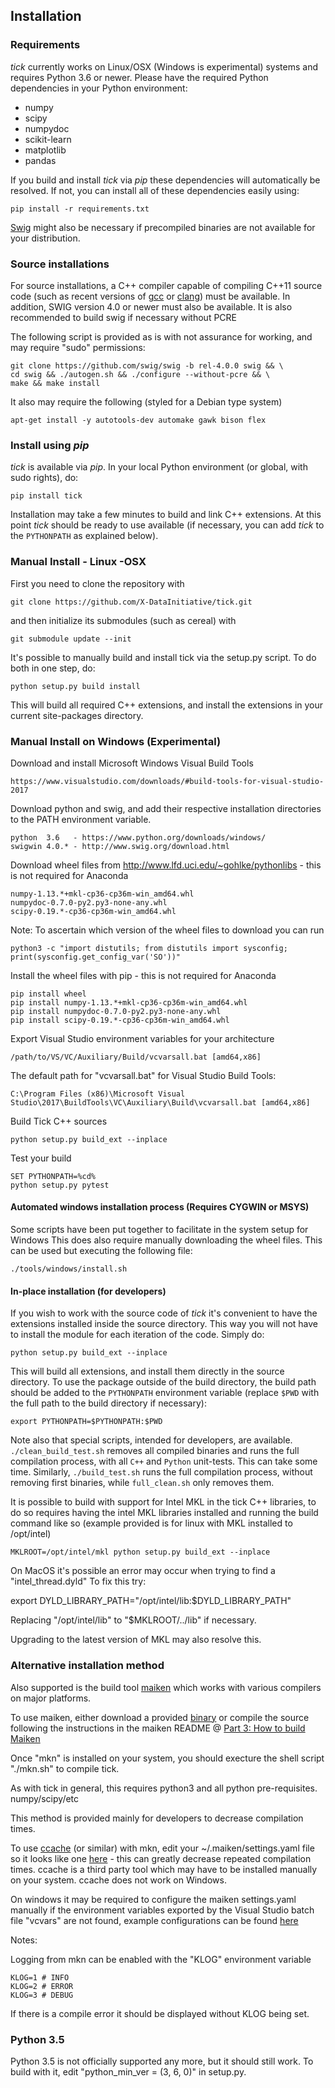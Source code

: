 

## Installation

### Requirements

_tick_ currently works on Linux/OSX (Windows is experimental) systems and requires Python 3.6 or newer. Please have the required Python dependencies in your Python environment:

- numpy
- scipy
- numpydoc
- scikit-learn
- matplotlib
- pandas

If you build and install _tick_ via _pip_ these dependencies will automatically be resolved. If not, you can install all of these dependencies easily using:

    pip install -r requirements.txt

[Swig](http://www.swig.org/Doc4.0/SWIGDocumentation.html) might also be necessary if precompiled binaries are not available for your distribution.

### Source installations

For source installations, a C++ compiler capable of compiling C++11 source code (such as recent versions of [gcc](https://gcc.gnu.org/) or [clang](https://clang.llvm.org/)) must be available. In addition, SWIG version 4.0 or newer must also be available. It is also recommended to build swig if necessary without PCRE

The following script is provided as is with not assurance for working, and may require "sudo" permissions:

    git clone https://github.com/swig/swig -b rel-4.0.0 swig && \
    cd swig && ./autogen.sh && ./configure --without-pcre && \
    make && make install

It also may require the following (styled for a Debian type system)

    apt-get install -y autotools-dev automake gawk bison flex

### Install using _pip_

_tick_ is available via _pip_. In your local Python environment (or global, with sudo rights), do:

    pip install tick

Installation may take a few minutes to build and link C++ extensions. At this point _tick_ should be ready to use available (if necessary, you can add _tick_ to the `PYTHONPATH` as explained below).

### Manual Install - Linux -OSX

First you need to clone the repository with

    git clone https://github.com/X-DataInitiative/tick.git

and then initialize its submodules (such as cereal) with

    git submodule update --init

It's possible to manually build and install tick via the setup.py script. To do both in one step, do:

    python setup.py build install

This will build all required C++ extensions, and install the extensions in your current site-packages directory.

### Manual Install on Windows (Experimental)

  Download and install Microsoft Windows Visual Build Tools

    https://www.visualstudio.com/downloads/#build-tools-for-visual-studio-2017

  Download python and swig, and add their respective installation directories to the PATH environment variable.

    python  3.6   - https://www.python.org/downloads/windows/
    swigwin 4.0.* - http://www.swig.org/download.html

  Download wheel files from http://www.lfd.uci.edu/~gohlke/pythonlibs - this is not required for Anaconda

    numpy-1.13.*+mkl-cp36-cp36m-win_amd64.whl
    numpydoc-0.7.0-py2.py3-none-any.whl
    scipy-0.19.*-cp36-cp36m-win_amd64.whl

  Note: To ascertain which version of the wheel files to download you can run

    python3 -c "import distutils; from distutils import sysconfig; print(sysconfig.get_config_var('SO'))"

  Install the wheel files with pip - this is not required for Anaconda

    pip install wheel
    pip install numpy-1.13.*+mkl-cp36-cp36m-win_amd64.whl
    pip install numpydoc-0.7.0-py2.py3-none-any.whl
    pip install scipy-0.19.*-cp36-cp36m-win_amd64.whl

  Export Visual Studio environment variables for your architecture

    /path/to/VS/VC/Auxiliary/Build/vcvarsall.bat [amd64,x86]

  The default path for "vcvarsall.bat" for Visual Studio Build Tools:

    C:\Program Files (x86)\Microsoft Visual Studio\2017\BuildTools\VC\Auxiliary\Build\vcvarsall.bat [amd64,x86]

  Build Tick C++ sources

    python setup.py build_ext --inplace

  Test your build

    SET PYTHONPATH=%cd%
    python setup.py pytest

####  Automated windows installation process (Requires CYGWIN or MSYS)

  Some scripts have been put together to facilitate in the system setup for Windows
  This does also require manually downloading the wheel files.
  This can be used but executing the following file:

    ./tools/windows/install.sh

#### In-place installation (for developers)

If you wish to work with the source code of _tick_ it's convenient to have the extensions installed inside the source directory. This way you will not have to install the module for each iteration of the code. Simply do:

    python setup.py build_ext --inplace

This will build all extensions, and install them directly in the source directory. To use the package outside of the build directory, the build path should be added to the `PYTHONPATH` environment variable (replace `$PWD` with the full path to the build directory if necessary):

    export PYTHONPATH=$PYTHONPATH:$PWD

Note also that special scripts, intended for developers, are available. `./clean_build_test.sh` removes all compiled binaries and runs the full compilation process, with all `C++` and `Python` unit-tests. This can take some time.
Similarly, `./build_test.sh` runs the full compilation process, without removing first binaries, while `full_clean.sh` only removes them.

It is possible to build with support for Intel MKL in the tick C++ libraries, to do so requires having the intel MKL libraries installed and running the build command like so (example provided is for linux with MKL installed to /opt/intel)

    MKLROOT=/opt/intel/mkl python setup.py build_ext --inplace

On MacOS it's possible an error may occur when trying to find a "intel_thread.dyld"
To fix this try:

export DYLD_LIBRARY_PATH="/opt/intel/lib:$DYLD_LIBRARY_PATH"

Replacing "/opt/intel/lib" to "$MKLROOT/../lib" if necessary.

Upgrading to the latest version of MKL may also resolve this.

### Alternative installation method

Also supported is the build tool [maiken](https://github.com/dekken/maiken) which works with various compilers on major platforms.

To use maiken, either download a provided [binary](https://github.com/dekken/maiken/tree/binaries) or compile the source following the instructions in the maiken README @ [Part 3: How to build Maiken]( )

Once "mkn" is installed on your system, you should execture the shell script "./mkn.sh" to compile tick.

As with tick in general, this requires python3 and all python pre-requisites. numpy/scipy/etc

This method is provided mainly for developers to decrease compilation times.

To use [ccache](https://ccache.samba.org/) (or similar) with mkn, edit your ~/.maiken/settings.yaml file so it looks like one [here](https://github.com/Dekken/maiken/wiki/Alternative-configs) - this can greatly decrease repeated compilation times. ccache is a third party tool which may have to be installed manually on your system. ccache does not work on Windows.

On windows it may be required to configure the maiken settings.yaml manually if the environment variables exported by the Visual Studio batch file "vcvars" are not found, example configurations can be found [here](https://github.com/Dekken/maiken/wiki)

Notes:

Logging from mkn can be enabled with the "KLOG" environment variable

    KLOG=1 # INFO
    KLOG=2 # ERROR
    KLOG=3 # DEBUG

If there is a compile error it should be displayed without KLOG being set.


### Python 3.5

Python 3.5 is not officially supported any more, but it should still work.
To build with it, edit "python_min_ver = (3, 6, 0)" in setup.py.

